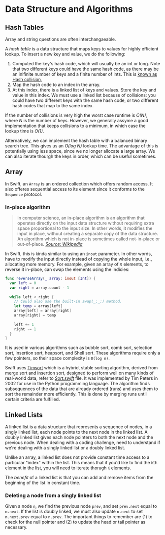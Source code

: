 # Data Structure and Algorithms

## Hash Tables

Array and string questions are often interchangaeable.

A _hash table_ is a data structure that maps keys to values for highly efficient lookup. To insert a new key and value, we do the following:

1. Computed the key's hash code, which will usually be an int or long. Note that two different keys could have the same hash code, as there may be an inifinite number of keys and a finite number of ints. This is [known as Hash collision](https://en.wikipedia.org/wiki/Hash_collision),
2. Map the hash code to an index in the array.
3. At this index, there is a linked list of keys and values. Store the key and value in this index. We must use a linked list because of collisions: you could have two different keys with the same hash code, or two different hash codes that map to the same index.

If the number of collisions is very high the worst case runtime is _O(N)_, where _N_ is the number of keys. However, we generally assyme a good implementation that keeps collisions to a minimum, in which case the lookup time is _O(1)_.

Alternatively, we can implement the hash table with a balanced binary search tree. This gives us an _O(log N)_ lookup time. The advantage of this is potentially using less space, since we no longer allocate a large array. We can also iterate thourgh the keys in order, which can be useful sometimes.

## Array

In Swift, an `Array` is an ordered collection which offers random access. It also offeres sequential access to its element since it conforms to the `Sequence` protocol.

### In-place algorithm

> In computer science, an in-place algorithm is an algorithm that operates directly on the input data structure without requiring extra space proportional to the input size. In other words, it modifies the input in place, without creating a separate copy of the data structure. An algorithm which is not in-place is sometimes called not-in-place or out-of-place. _[Source: Wikipedia](https://en.wikipedia.org/wiki/In-place_algorithm)_

In Swift, this is kinda similar to using an `inout` parameter. In other words, have to modify the input directly instead of copying the whole input, i.e., allocating more memory. For example, given an array of _n_ elements, to reverse it in-place, can swap the elements using the indicies:

```Swift
func reverseArray(_ array: inout [Int]) {
  var left = 0
  var right = array.count - 1
  
  while left < right {
    // Could also use the built-in swap(_:_:) method.
    let temp = array[left]
    array[left] = array[right]
    array[right] = temp
    
    left += 1
    right -= 1
  }
}
```

It is used in various algorithms such as bubble sort, comb sort, selection sort, insertion sort, heapsort, and Shell sort. These algorithms require only a few pointers, so their space complexity is `O(log n)`.

Swift uses [Timsort](https://en.wikipedia.org/wiki/Timsort) which is a hybrid, stable sorting algorithm, derived from merge sort and insertion sort, designed to perform well on many kinds of real-world data, refer to _[Sort.swift](https://github.com/swiftlang/swift/blob/main/stdlib/public/core/Sort.swift)_ file. It was implemented by Tim Peters in 2002 for use in the Python programming language. The algorithm finds subsequences of the data that are already ordered (runs) and uses them to sort the remainder more efficiently. This is done by merging runs until certain criteria are fulfilled.

## Linked Lists

A linked list is a data structure that represents a sequence of nodes, in a singly linked list, each node points to the next node in the linked list. A doubly linked list gives each node pointers to both the next node and the previous node. When dealing with a coding challenge, need to understand if we're dealing with a singly linked list or a doubly linked list.

Unlike an array, a linked list does not provide constant time access to a particular "index" within the list. This means that if you'd like to find the `K`th element in the list, you will need to iterate thorugh `K` elements.

The _benefit_ of a linked list is that you can add and remove items from the beginning of the list in constant time.

### Deleting a node from a singly linked list

Given a node `n`, we find the previous node `prev`, and set `prev.next` equal to `n.next`. If the list is doubly linked, we must also update `n.next` to set `n.next.prev` equal to `n.prev`. The important things to remember are (1) to check for the null pointer and (2) to update the head or tail pointer as necessary.

